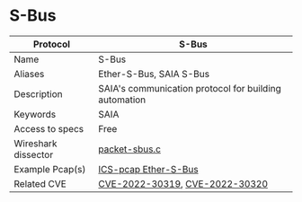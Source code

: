 # S-Bus

| Protocol | S-Bus |
|---|---|
| Name | S-Bus |
| Aliases | Ether-S-Bus, SAIA S-Bus |
| Description | SAIA's communication protocol for building automation |
| Keywords | SAIA |
| Access to specs | Free |
| Wireshark dissector | [packet-sbus.c](https://github.com/wireshark/wireshark/blob/master/epan/dissectors/packet-sbus.c) |
| Example Pcap(s) | [ICS-pcap Ether-S-Bus](https://github.com/automayt/ICS-pcap/tree/master/ETHERSBUS/sbus) |
| Related CVE | [CVE-2022-30319](https://nvd.nist.gov/vuln/detail/CVE-2022-30319), [CVE-2022-30320](https://nvd.nist.gov/vuln/detail/CVE-2022-30320) |


